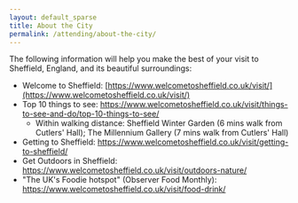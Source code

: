 ```yaml
---
layout: default_sparse
title: About the City
permalink: /attending/about-the-city/
---
```





The following information will help you make the best of your visit to Sheffield, England, and its beautiful surroundings:

- Welcome to Sheffield:  [https://www.welcometosheffield.co.uk/visit/](https://www.welcometosheffield.co.uk/visit/)
- Top 10 things to see:  <https://www.welcometosheffield.co.uk/visit/things-to-see-and-do/top-10-things-to-see/>
  - Within walking distance: Sheffield Winter Garden (6 mins walk from Cutlers' Hall); The Millennium Gallery (7 mins walk from Cutlers' Hall)
- Getting to Sheffield:  <https://www.welcometosheffield.co.uk/visit/getting-to-sheffield/>
- Get Outdoors in Sheffield:  <https://www.welcometosheffield.co.uk/visit/outdoors-nature/>
- "The UK's Foodie hotspot" (Observer Food Monthly):  <https://www.welcometosheffield.co.uk/visit/food-drink/>
